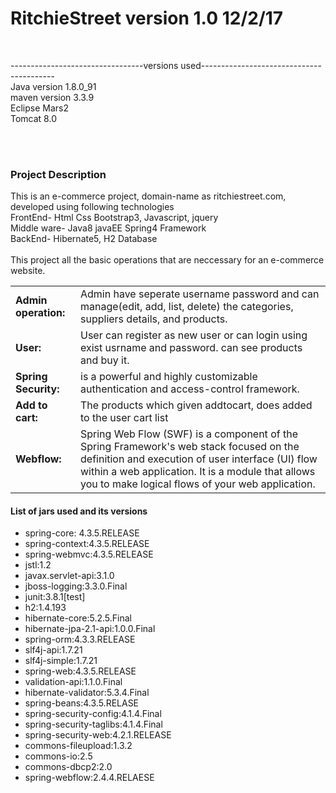# RitchieStreet version 1.0 12/2/17
<br>

---------------------------------versions used-----------------------------------------<br>
Java version 1.8.0_91<br>
maven version 3.3.9<br>
Eclipse Mars2<br>
Tomcat 8.0<br>

<br><br>
<h3>Project Description</h3>
  This is an e-commerce project, domain-name as ritchiestreet.com, developed using following technologies<br>
  FrontEnd- Html Css Bootstrap3, Javascript, jquery<br>
  Middle ware- Java8 javaEE Spring4 Framework<br>
  BackEnd- Hibernate5, H2 Database<br>
  <br>
  This project all the basic operations that are neccessary for an e-commerce website. <br>
  <table>
<tr><td><strong>Admin operation:</strong></td><td> Admin have seperate username password and can manage(edit, add, list, delete) the categories, suppliers details, and products.</td></tr>
  <tr><td><strong>User:</strong></td><td> User can register as new user or can login using exist usrname and password. can see products and buy it.</td></tr>
  <tr><td><strong>Spring Security:</strong> </td><td> is a powerful and highly customizable authentication and access-control framework.</td></tr>
 <tr><td><strong>Add to cart:</strong> </td><td> The products which given addtocart, does added to the user cart list</td></tr>
  <tr><td><strong>Webflow:</strong></td><td> Spring Web Flow (SWF) is a component of the Spring Framework's web stack focused on the definition and execution of user interface (UI) flow within a web application. It is a module that allows you to make logical flows of your web application.</td></tr>
  </table>
  <h4>List of jars used and its versions</h4>
  <ul>
  <li>spring-core: 4.3.5.RELEASE</li>
  <li>spring-context:4.3.5.RELEASE</li>
  <li>spring-webmvc:4.3.5.RELEASE</li>
  <li>jstl:1.2</li>
  <li>javax.servlet-api:3.1.0</li>
  <li>jboss-logging:3.3.0.Final</li>
  <li>junit:3.8.1[test]</li>
  <li>h2:1.4.193</li>
  <li>hibernate-core:5.2.5.Final</li>
  <li>hibernate-jpa-2.1-api:1.0.0.Final</li>
  <li>spring-orm:4.3.3.RELEASE</li>
  <li>slf4j-api:1.7.21</li>
  <li>slf4j-simple:1.7.21</li>
  <li>spring-web:4.3.5.RELEASE</li>
  <li>validation-api:1.1.0.Final</li>
  <li>hibernate-validator:5.3.4.Final</li>
  <li>spring-beans:4.3.5.RELASE</li>
  <li>spring-security-config:4.1.4.Final</li>
  <li>spring-security-taglibs:4.1.4.Final</li>
  <li>spring-security-web:4.2.1.RELEASE</li>
  <li>commons-fileupload:1.3.2</li>
  <li>commons-io:2.5</li>
  <li>commons-dbcp2:2.0</li>
  <li>spring-webflow:2.4.4.RELAESE</li>
</ul>
  


